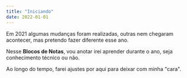 ```yaml
---
title: "Iniciando"
date: 2022-01-01
---
```


Em 2021 algumas mudanças foram realizadas, outras nem chegaram acontecer, mas pretendo fazer diferente esse ano.

Nesse **Blocos de Notas**, vou anotar irei aprender durante o ano, seja conhecimento técnico ou não.

Ao longo do tempo, farei ajustes por aqui para deixar com minha "cara".

